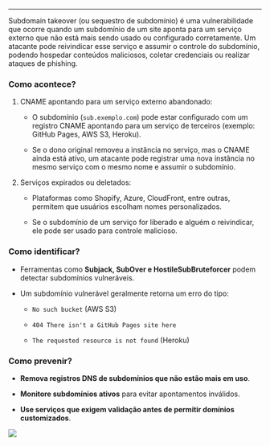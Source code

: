 
---

Subdomain takeover (ou sequestro de subdomínio) é uma vulnerabilidade que ocorre quando um subdomínio de um site aponta para um serviço externo que não está mais sendo usado ou configurado corretamente. Um atacante pode reivindicar esse serviço e assumir o controle do subdomínio, podendo hospedar conteúdos maliciosos, coletar credenciais ou realizar ataques de phishing.

### Como acontece?

1. CNAME apontando para um serviço externo abandonado:
    - O subdomínio (`sub.exemplo.com`) pode estar configurado com um registro CNAME apontando para um serviço de terceiros (exemplo: GitHub Pages, AWS S3, Heroku).

    - Se o dono original removeu a instância no serviço, mas o CNAME ainda está ativo, um atacante pode registrar uma nova instância no mesmo serviço com o mesmo nome e assumir o subdomínio.

2. Serviços expirados ou deletados:
    - Plataformas como Shopify, Azure, CloudFront, entre outras, permitem que usuários escolham nomes personalizados.

    - Se o subdomínio de um serviço for liberado e alguém o reivindicar, ele pode ser usado para controle malicioso.


### Como identificar?

- Ferramentas como **Subjack, SubOver e HostileSubBruteforcer** podem detectar subdomínios vulneráveis.

- Um subdomínio vulnerável geralmente retorna um erro do tipo:
    - `No such bucket` (AWS S3)
    
    - `404 There isn't a GitHub Pages site here`
    
    - `The requested resource is not found` (Heroku)


### Como prevenir?

- **Remova registros DNS de subdomínios que não estão mais em uso**.

- **Monitore subdomínios ativos** para evitar apontamentos inválidos.

- **Use serviços que exigem validação antes de permitir domínios customizados**.



![](https://i.imgur.com/J5LMoED.png)

